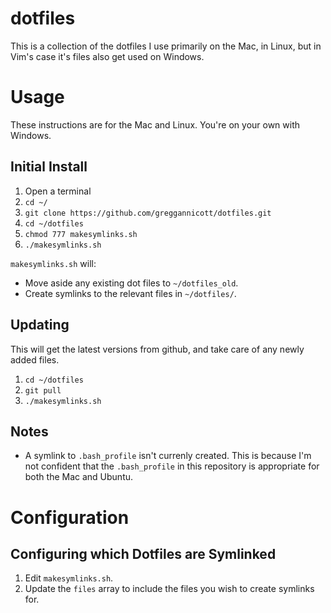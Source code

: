 dotfiles
========

This is a collection of the dotfiles I use primarily on the Mac, in Linux, but in Vim's case it's files also get used on Windows.

Usage
=====

These instructions are for the Mac and Linux. You're on your own with Windows.

Initial Install
---------------

1. Open a terminal 
1. `cd ~/`
1. `git clone https://github.com/greggannicott/dotfiles.git`
1. `cd ~/dotfiles`
1. `chmod 777 makesymlinks.sh`
1. `./makesymlinks.sh`

`makesymlinks.sh` will:

- Move aside any existing dot files to `~/dotfiles_old`.
- Create symlinks to the relevant files in `~/dotfiles/`.

Updating
--------

This will get the latest versions from github, and take care of any newly added files.

1. `cd ~/dotfiles`
1. `git pull`
1. `./makesymlinks.sh`

Notes
-----

- A symlink to `.bash_profile` isn't currenly created. This is because I'm not confident that the `.bash_profile` in this repository is appropriate for both the Mac and Ubuntu.

Configuration
=============

Configuring which Dotfiles are Symlinked
----------------------------------------

1. Edit `makesymlinks.sh`.
1. Update the `files` array to include the files you wish to create symlinks for.
